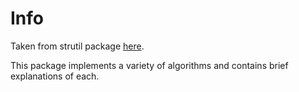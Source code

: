 # Info

Taken from strutil package [here](https://github.com/adrg/strutil).

This package implements a variety of algorithms and contains brief explanations of each.

